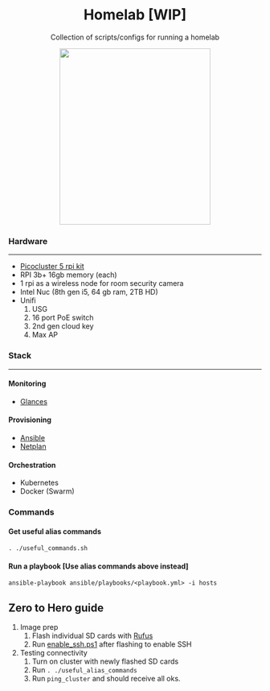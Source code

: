 <div align="center">

# Homelab [WIP]
Collection of scripts/configs for running a homelab

<img src="https://github.com/vladdoster/homelab/blob/master/assets/cluster.jpg" data-canonical-src="https://github.com/vladdoster/homelab/blob/master/assets/cluster.jpg" width="300" height="350" />

</div>

### Hardware
------------
- [Picocluster 5 rpi kit](https://www.picocluster.com/products/pico-5-raspberry-pi)
- RPI 3b+ 16gb memory (each)
- 1 rpi as a wireless node for room security camera
- Intel Nuc (8th gen i5, 64 gb ram, 2TB HD)
- Unifi 
   1. USG
   2. 16 port PoE  switch
   3. 2nd gen cloud key
   4. Max AP

### Stack
------------
#### Monitoring
- [Glances](https://nicolargo.github.io/glances/)

#### Provisioning
- [Ansible](https://github.com/ansible/ansible)
- [Netplan](https://github.com/mrlesmithjr/ansible-netplan)

#### Orchestration
- Kubernetes
- Docker (Swarm)

### Commands
#### Get useful alias commands
```
. ./useful_commands.sh
```

#### Run a playbook [Use alias commands above instead]
```
ansible-playbook ansible/playbooks/<playbook.yml> -i hosts
```

## Zero to Hero guide
1. Image prep
   1. Flash individual SD cards with [Rufus]()
   2. Run [enable_ssh.ps1]() after flashing to enable SSH
2. Testing connectivity
   1. Turn on cluster with newly flashed SD cards
   2. Run `. ./useful_alias_commands`
   3. Run `ping_cluster` and should receive all oks.
